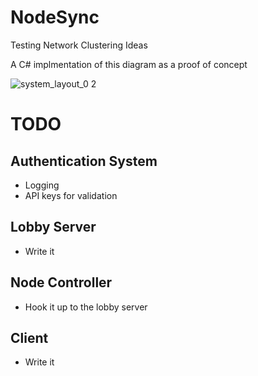 # NodeSync
Testing Network Clustering Ideas

A C# implmentation of this diagram as a proof of concept

![system_layout_0 2](https://cloud.githubusercontent.com/assets/322174/18060478/51234a40-6dd3-11e6-882c-570c8b565204.png)

# TODO

## Authentication System

* Logging
* API keys for validation

## Lobby Server

* Write it

## Node Controller

* Hook it up to the lobby server

## Client

* Write it

